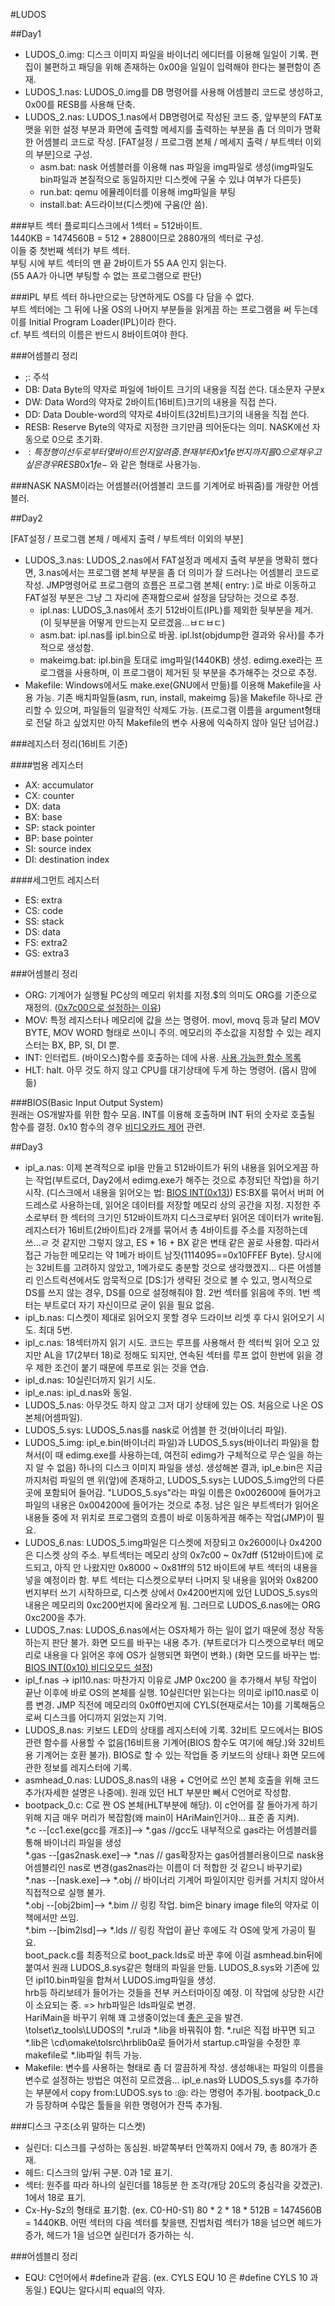 #LUDOS

##Day1

* LUDOS_0.img: 디스크 이미지 파일을 바이너리 에디터를 이용해 일일이 기록. 편집이 불편하고 패딩을 위해 존재하는 0x00을 일일이 입력해야 한다는 불편함이 존재.  
* LUDOS_1.nas: LUDOS_0.img를 DB 명령어를 사용해 어셈블리 코드로 생성하고, 0x00를 RESB를 사용해 단축.  
* LUDOS_2.nas: LUDOS_1.nas에서 DB명령어로 작성된 코드 중, 앞부분의 FAT포맷을 위한 설정 부분과 화면에 출력할 메세지를 출력하는 부분을 좀 더 의미가 명확한 어셈블리 코드로 작성. [FAT설정 / 프로그램 본체 / 메세지 출력 / 부트섹터 이외의 부분]으로 구성. 
    * asm.bat: nask 어셈블러를 이용해 nas 파일을 img파일로 생성(img파일도 bin파일과 본질적으로 동일하지만 디스켓에 구울 수 있냐 여부가 다른듯)
    * run.bat: qemu 에뮬레이터를 이용해 img파일을 부팅
    * install.bat: A드라이브(디스켓)에 구움(안 씀).

###부트 섹터
플로피디스크에서 1섹터 = 512바이트.  
1440KB = 1474560B = 512 * 2880이므로 2880개의 섹터로 구성.  
이들 중 첫번째 섹터가 부트 섹터.  
부팅 시에 부트 섹터의 맨 끝 2바이트가 55 AA 인지 읽는다.  
(55 AA가 아니면 부팅할 수 없는 프로그램으로 판단)  

###IPL
부트 섹터 하나만으로는 당연하게도 OS를 다 담을 수 없다.  
부트 섹터에는 그 뒤에 나올 OS의 나머지 부분들을 읽게끔 하는 프로그램을 써 두는데 이를 Initial Program Loader(IPL)이라 한다.  
cf. 부트 섹터의 이름은 반드시 8바이트여야 한다.  

###어셈블리 정리
* ;: 주석
* DB: Data Byte의 약자로 파일에 1바이트 크기의 내용을 직접 쓴다. 대소문자 구분x  
* DW: Data Word의 약자로 2바이트(16비트)크기의 내용을 직접 쓴다.  
* DD: Data Double-word의 약자로 4바이트(32비트)크기의 내용을 직접 쓴다.  
* RESB: Reserve Byte의 약자로 지정한 크기만큼 띄어둔다는 의미. NASK에선 자동으로 0으로 초기화.  
* $: 특정 행이 선두로부터 몇 바이트인지 알려줌. 현재부터 0x1fe번지까지를 0으로 채우고 싶은 경우 RESB 0x1fe-$ 와 같은 형태로 사용가능.  

###NASK
NASM이라는 어셈블러(어셈블리 코드를 기계어로 바꿔줌)를 개량한 어셈블러.  
  
  
  
  
  
  
##Day2

[FAT설정 / 프로그램 본체 / 메세지 출력 / 부트섹터 이외의 부분]  
* LUDOS_3.nas: LUDOS_2.nas에서 FAT설정과 메세지 출력 부분을 명확히 했다면, 3.nas에서는 프로그램 본체 부분을 좀 더 의미가 잘 드러나는 어셈블리 코드로 작성. JMP명령어로 프로그램의 흐름은 프로그램 본체( entry: )로 바로 이동하고 FAT설정 부분은 그냥 그 자리에 존재함으로써 설정을 담당하는 것으로 추정.  
    * ipl.nas: LUDOS_3.nas에서 초기 512바이트(IPL)를 제외한 뒷부분을 제거. (이 뒷부분을 어떻게 만드는지 모르겠음...ㅂㄷㅂㄷ)
    * asm.bat: ipl.nas를 ipl.bin으로 바꿈. ipl.lst(objdump한 결과와 유사)를 추가적으로 생성함.
    * makeimg.bat: ipl.bin을 토대로 img파일(1440KB) 생성. edimg.exe라는 프로그램을 사용하며, 이 프로그램이 제거된 뒷 부분을 추가해주는 것으로 추정.
* Makefile: Windows에서도 make.exe(GNU에서 만듦)를 이용해 Makefile을 사용 가능. 기존 배치파일들(asm, run, install, makeimg 등)을 Makefile 하나로 관리할 수 있으며, 파일들의 일괄적인 삭제도 가능. (프로그램 이름을 argument형태로 전달 하고 싶었지만 아직 Makefile의 변수 사용에 익숙하지 않아 일단 넘어감.)
  
  
  
###레지스터 정리(16비트 기준) 

####범용 레지스터  
* AX: accumulator  
* CX: counter  
* DX: data  
* BX: base  
* SP: stack pointer  
* BP: base pointer  
* SI: source index  
* DI: destination index  

####세그먼트 레지스터  
* ES: extra  
* CS: code  
* SS: stack  
* DS: data  
* FS: extra2  
* GS: extra3  
  
  

###어셈블리 정리
* ORG: 기계어가 실행될 PC상의 메모리 위치를 지정.$의 의미도 ORG를 기준으로 재정의. ([0x7c00으로 설정하는 이유](https://github.com/mori-inj/LUDOS/blob/master/AT-MemoryMap.md))  
* MOV: 특정 레지스터나 메모리에 값을 쓰는 명령어. movl, movq 등과 달리 MOV BYTE, MOV WORD 형태로 쓰이니 주의. 메모리의 주소값을 지정할 수 있는 레지스터는 BX, BP, SI, DI 뿐.  
* INT: 인터럽트. (바이오스)함수를 호출하는 데에 사용. [사용 가능한 함수 목록](https://github.com/mori-inj/LUDOS/blob/master/AT-BIOS.md)  
* HLT: halt. 아무 것도 하지 않고 CPU를 대기상태에 두게 하는 명령어. (몹시 맘에 듦)  




###BIOS(Basic Input Output System)  
원래는 OS개발자를 위한 함수 모음. INT를 이용해 호출하며 INT 뒤의 숫자로 호출될 함수를 결정. 0x10 함수의 경우 [비디오카드 제어](https://github.com/mori-inj/LUDOS/blob/master/AT-BIOS.md#한-문자-출력) 관련. 

  
  
  
  
  
  
##Day3

* ipl_a.nas: 이제 본격적으로 ipl을 만들고 512바이트가 뒤의 내용을 읽어오게끔 하는 작업(부트로더, Day2에서 edimg.exe가 해주는 것으로 추정되던 작업)을 하기 시작. (디스크에서 내용을 읽어오는 법: [BIOS INT(0x13)](https://github.com/mori-inj/LUDOS/blob/master/AT-BIOS.md#int0x13--디스크-관련-함수)) ES:BX를 묶어서 버퍼 어드레스로 사용하는데, 읽어온 데이터를 저장할 메모리 상의 공간을 지정. 지정한 주소로부터 한 섹터의 크기인 512바이트까지 디스크로부터 읽어온 데이터가 write됨. 레지스터가 16비트(2바이트)라 2개를 묶어서 총 4바이트를 주소를 지정하는데 쓰...ㄹ 것 같지만 그렇지 않고, ES * 16 + BX 같은 변태 같은 꼴로 사용함. 따라서 접근 가능한 메모리는 약 1메가 바이트 남짓(1114095==0x10FFEF Byte). 당시에는 32비트를 고려하지 않았고, 1메가로도 충분할 것으로 생각했겠지... 다른 어셈블리 인스트럭션에서도 암묵적으로 [DS:]가 생략된 것으로 볼 수 있고, 명시적으로 DS를 쓰지 않는 경우, DS를 0으로 설정해줘야 함. 2번 섹터를 읽음에 주의. 1번 섹터는 부트로더 자기 자신이므로 굳이 읽을 필요 없음.  
* ipl_b.nas: 디스켓이 제대로 읽어오지 못할 경우 드라이브 리셋 후 다시 읽어오기 시도. 최대 5번.  
* ipl_c.nas: 18섹터까지 읽기 시도. 코드는 루프를 사용해서 한 섹터씩 읽어 오고 있지만 AL을 17(2부터 18)로 정해도 되지만, 연속된 섹터를 루프 없이 한번에 읽을 경우 제한 조건이 붙기 때문에 루프로 읽는 것을 연습.  
* ipl_d.nas: 10실린더까지 읽기 시도.  
* ipl_e.nas: ipl_d.nas와 동일.
* LUDOS_5.nas: 아무것도 하지 않고 그저 대기 상태에 있는 OS. 처음으로 나온 OS 본체(어셈파일).  
* LUDOS_5.sys: LUDOS_5.nas를 nask로 어셈블 한 것(바이너리 파일).  
* LUDOS_5.img: ipl_e.bin(바이너리 파일)과 LUDOS_5.sys(바이너리 파일)을 합쳐서(이 때 edimg.exe를 사용하는데, 여전히 edimg가 구체적으로 무슨 일을 하는지 알 수 없음) 하나의 디스크 이미지 파일을 생성. 생성해본 결과, ipl_e.bin은 지금까지처럼 파일의 맨 위(앞)에 존재하고, LUDOS_5.sys는 LUDOS_5.img안의 다른 곳에 포함되어 들어감. "LUDOS_5.sys"라는 파일 이름은 0x002600에 들어가고 파일의 내용은 0x004200에 들어가는 것으로 추정. 남은 일은 부트섹터가 읽어온 내용들 중에 저 위치로 프로그램의 흐름이 바로 이동하게끔 해주는 작업(JMP)이 필요.
* LUDOS_6.nas: LUDOS_5.img파일은 디스켓에 저장되고 0x2600이나 0x4200은 디스켓 상의 주소. 부트섹터는 메모리 상의 0x7c00 ~ 0x7dff (512바이트)에 로드되고, 아직 안 나왔지만 0x8000 ~ 0x81ff의 512 바이트에 부트 섹터의 내용을 넣을 예정이라 함. 부트 섹터는 디스켓으로부터 나머지 뒷 내용을 읽어와 0x8200번지부터 쓰기 시작하므로, 디스켓 상에서 0x4200번지에 있던 LUDOS_5.sys의 내용은 메모리의 0xc200번지에 올라오게 됨. 그러므로 LUDOS_6.nas에는 ORG 0xc200을 추가.  
* LUDOS_7.nas: LUDOS_6.nas에서는 OS자체가 하는 일이 없기 때문에 정상 작동 하는지 판단 불가. 화면 모드를 바꾸는 내용 추가. (부트로더가 디스켓으로부터 메모리로 내용을 다 읽어온 후에 OS가 실행되면 화면이 변화.) (화면 모드를 바꾸는 법: [BIOS INT(0x10) 비디오모드 설정](https://github.com/mori-inj/LUDOS/blob/master/AT-BIOS.md#비디오-모드-설정))  
* ipl_f.nas -> ipl10.nas: 마찬가지 이유로 JMP 0xc200 을 추가해서 부팅 작업이 끝난 이후에 바로 OS의 본체를 실행. 10실린더만 읽는다는 의미로 ipl10.nas로 이름 변경. JMP 직전에 메모리의 0x0ff0번지에 CYLS(현재로서는 10)를 기록해둠으로써 디스크를 어디까지 읽었는지 기억.  
* LUDOS_8.nas: 키보드 LED의 상태를 레지스터에 기록. 32비트 모드에서는 BIOS관련 함수를 사용할 수 없음(16비트용 기계어(BIOS 함수도 여기에 해당.)와 32비트용 기계어는 호환 불가). BIOS로 할 수 있는 작업들 중 키보드의 상태나 화면 모드에 관한 정보를 레지스터에 기록.  
* asmhead_0.nas: LUDOS_8.nas의 내용 + C언어로 쓰인 본체 호출을 위해 코드 추가(자세한 설명은 나중에). 원래 있던 HLT 부분만 뻬서 C언어로 작성함.  
* bootpack_0.c: C로 짠 OS 본체(HLT부분에 해당). 이 c언어를 잘 돌아가게 하기 위해 지금 매우 머리가 복잡함(왜 main이 HAriMain인거야... 표준 좀 지켜).  
    *.c --[cc1.exe(gcc를 개조)]--> *.gas //gcc도 내부적으로 gas라는 어셈블러를 통해 바이너리 파일을 생성  
    *.gas --[gas2nask.exe]--> *.nas // gas확장자는 gas어셈블러용이므로 nask용 어셈블리인 nas로 변경(gas2nas라는 이름이 더 적합한 것 같으니 바꾸기로)  
    *.nas --[nask.exe]--> *.obj // 바이너리 기계어 파일이지만 링커를 거치지 않아서 직접적으로 실행 불가.  
    *.obj --[obj2bim]--> *.bim // 링킹 작업. bim은 binary image file의 약자로 이 책에서만 쓰임.  
    *.bim --[bim2lsd]--> *.lds // 링킹 작업이 끝난 후에도 각 OS에 맞게 가공이 필요.  
boot_pack.c를 최종적으로 boot_pack.lds로 바꾼 후에 이걸 asmhead.bin뒤에 붙여서 원래 LUDOS_8.sys같은 형태의 파일을 만듦. LUDOS_8.sys와 기존에 있던 ipl10.bin파일을 합쳐서 LUDOS.img파일을 생성.    
    hrb등 하리보테가 들어가는 것들을 전부 커스터마이징 예정. 이 작업에 상당한 시간이 소요되는 중. => hrb파일은 lds파일로 변경.  
    HariMain을 바꾸기 위해 꽤 고생중이었는데 [좋은 곳](http://hrb.osask.jp/wiki/?advance/NotHariMain)을 발견.  
    \tolset\z_tools\LUDOS의 *.rul과 *.lib을 바꿔줘야 함. *.rul은 직접 바꾸면 되고 *.lib은 \cd\omake\tolsrc\hrblib0a로 들어가서 startup.c파일을 수정한 후 makefile로 *.lib파일 취득 가능. 
* Makefile: 변수를 사용하는 형태로 좀 더 깔끔하게 작성. 생성해내는 파일의 이름을 변수로 설정하는 방법은 여전히 모르겠음... ipl_e.nas와 LUDOS_5.sys를 추가하는 부분에서 copy from:LUDOS.sys to :@: 라는 명령어 추가됨. bootpack_0.c가 등장하며 수많은 툴들을 위한 명령어가 잔뜩 추가됨.    


###디스크 구조(소위 말하는 디스켓)
* 실린더: 디스크를 구성하는 동심원. 바깥쪽부터 안쪽까지 0에서 79, 총 80개가 존재.  
* 헤드: 디스크의 앞/뒤 구분. 0과 1로 표기.  
* 섹터: 원주를 따라 하나의 실린더를 18등분 한 조각(개당 20도의 중심각을 갖겠군). 1에서 18로 표기.  
* Cx-Hy-Sz의 형태로 표기함. (ex. C0-H0-S1) 80 * 2 * 18 * 512B = 1474560B = 1440KB. 어떤 섹터의 다음 섹터를 찾을땐, 진법처럼 섹터가 18을 넘으면 헤드가 증가, 헤드가 1을 넘으면 실린더가 증가하는 식.  

###어셈블리 정리
* EQU: C언어에서 #define과 같음. (ex. CYLS EQU 10 은 #define CYLS 10 과 동일.) EQU는 알다시피 equal의 약자.  

